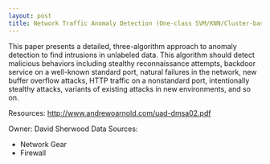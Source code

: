 ```yaml
---
layout: post
title: Network Traffic Anomaly Detection (One-class SVM/KNN/Cluster-based)
---
```

This paper presents a detailed, three-algorithm approach to anomaly detection to find intrusions in unlabeled data. This algorithm should detect malicious behaviors including stealthy reconnaissance attempts, backdoor service on a well-known standard port, natural failures in the network, new buffer overflow attacks, HTTP traffic on a nonstandard port, intentionally stealthy attacks, variants of existing attacks in new environments, and so on.

Resources: <http://www.andrewoarnold.com/uad-dmsa02.pdf>

Owner: David Sherwood
Data Sources:
* Network Gear
* Firewall
